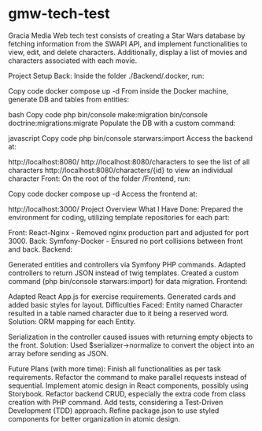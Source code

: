 # gmw-tech-test
Gracia Media Web tech test consists of creating a Star Wars database by fetching information from the SWAPI API, and implement functionalities to view, edit, and delete characters. Additionally, display a list of movies and characters associated with each movie.

Project Setup
Back:
Inside the folder ./Backend/.docker, run:

Copy code
docker compose up -d
From inside the Docker machine, generate DB and tables from entities:

bash
Copy code
php bin/console make:migration
bin/console doctrine:migrations:migrate
Populate the DB with a custom command:

javascript
Copy code
php bin/console starwars:import
Access the backend at:

http://localhost:8080/
http://localhost:8080/characters to see the list of all characters
http://localhost:8080/characters/{id} to view an individual character
Front:
On the root of the folder /Frontend, run:

Copy code
docker compose up -d
Access the frontend at:

http://localhost:3000/
Project Overview
What I Have Done:
Prepared the environment for coding, utilizing template repositories for each part:

Front: React-Nginx - Removed nginx production part and adjusted for port 3000.
Back: Symfony-Docker - Ensured no port collisions between front and back.
Backend:

Generated entities and controllers via Symfony PHP commands.
Adapted controllers to return JSON instead of twig templates.
Created a custom command (php bin/console starwars:import) for data migration.
Frontend:

Adapted React App.js for exercise requirements.
Generated cards and added basic styles for layout.
Difficulties Faced:
Entity named Character resulted in a table named character due to it being a reserved word. Solution: ORM mapping for each Entity.

Serialization in the controller caused issues with returning empty objects to the front. Solution: Used $serializer->normalize to convert the object into an array before sending as JSON.

Future Plans (with more time):
Finish all functionalities as per task requirements.
Refactor the command to make parallel requests instead of sequential.
Implement atomic design in React components, possibly using Storybook.
Refactor backend CRUD, especially the extra code from class creation with PHP command.
Add tests, considering a Test-Driven Development (TDD) approach.
Refine package.json to use styled components for better organization in atomic design.